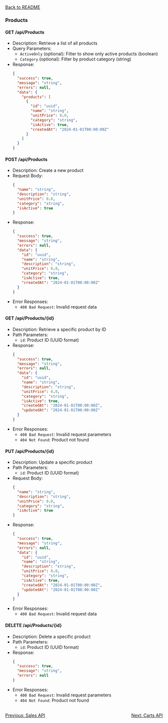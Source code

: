 [Back to README](../README.md)

### Products

#### GET /api/Products
- Description: Retrieve a list of all products
- Query Parameters:
  - `ActiveOnly` (optional): Filter to show only active products (boolean)
  - `Category` (optional): Filter by product category (string)
- Response:
  ```json
  {
    "success": true,
    "message": "string",
    "errors": null,
    "data": {
      "products": [
        {
          "id": "uuid",
          "name": "string",
          "unitPrice": 0.0,
          "category": "string",
          "isActive": true,
          "createdAt": "2024-01-01T00:00:00Z"
        }
      ]
    }
  }
  ```

#### POST /api/Products
- Description: Create a new product
- Request Body:
  ```json
  {
    "name": "string",
    "description": "string",
    "unitPrice": 0.0,
    "category": "string",
    "isActive": true
  }
  ```
- Response:
  ```json
  {
    "success": true,
    "message": "string",
    "errors": null,
    "data": {
      "id": "uuid",
      "name": "string",
      "description": "string",
      "unitPrice": 0.0,
      "category": "string",
      "isActive": true,
      "createdAt": "2024-01-01T00:00:00Z"
    }
  }
  ```
- Error Responses:
  - `400 Bad Request`: Invalid request data

#### GET /api/Products/{id}
- Description: Retrieve a specific product by ID
- Path Parameters:
  - `id`: Product ID (UUID format)
- Response:
  ```json
  {
    "success": true,
    "message": "string",
    "errors": null,
    "data": {
      "id": "uuid",
      "name": "string",
      "description": "string",
      "unitPrice": 0.0,
      "category": "string",
      "isActive": true,
      "createdAt": "2024-01-01T00:00:00Z",
      "updatedAt": "2024-01-01T00:00:00Z"
    }
  }
  ```
- Error Responses:
  - `400 Bad Request`: Invalid request parameters
  - `404 Not Found`: Product not found

#### PUT /api/Products/{id}
- Description: Update a specific product
- Path Parameters:
  - `id`: Product ID (UUID format)
- Request Body:
  ```json
  {
    "name": "string",
    "description": "string",
    "unitPrice": 0.0,
    "category": "string",
    "isActive": true
  }
  ```
- Response:
  ```json
  {
    "success": true,
    "message": "string",
    "errors": null,
    "data": {
      "id": "uuid",
      "name": "string",
      "description": "string",
      "unitPrice": 0.0,
      "category": "string",
      "isActive": true,
      "createdAt": "2024-01-01T00:00:00Z",
      "updatedAt": "2024-01-01T00:00:00Z"
    }
  }
  ```
- Error Responses:
  - `400 Bad Request`: Invalid request data

#### DELETE /api/Products/{id}
- Description: Delete a specific product
- Path Parameters:
  - `id`: Product ID (UUID format)
- Response:
  ```json
  {
    "success": true,
    "message": "string",
    "errors": null
  }
  ```
- Error Responses:
  - `400 Bad Request`: Invalid request parameters
  - `404 Not Found`: Product not found

<br>
<div style="display: flex; justify-content: space-between;">
  <a href="./sales-api.md">Previous: Sales API</a>
  <a href="./carts-api.md">Next: Carts API</a>
</div>